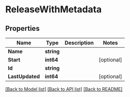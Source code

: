 # ReleaseWithMetadata

## Properties

Name | Type | Description | Notes
------------ | ------------- | ------------- | -------------
**Name** | **string** |  | 
**Start** | **int64** |  | [optional] 
**Id** | **string** |  | 
**LastUpdated** | **int64** |  | [optional] 

[[Back to Model list]](../README.md#documentation-for-models) [[Back to API list]](../README.md#documentation-for-api-endpoints) [[Back to README]](../README.md)


